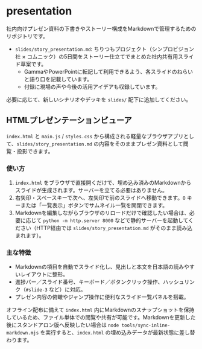 # presentation

社内向けプレゼン資料の下書きやストーリー構成をMarkdownで管理するためのリポジトリです。

- `slides/story_presentation.md`: ちりつもプロジェクト（シンプロビジョン社 × コムニック）の5日間をストーリー仕立てでまとめた社内共有用スライド草案です。
  - GammaやPowerPointに転記して利用できるよう、各スライドのねらいと語り口を記載しています。
  - 付録に現場の声や今後の活用アイデアも収録しています。

必要に応じて、新しいシナリオやデッキを `slides/` 配下に追加してください。

## HTMLプレゼンテーションビューア

`index.html` と `main.js` / `styles.css` から構成される軽量なブラウザアプリとして、`slides/story_presentation.md` の内容をそのままプレゼン資料として閲覧・投影できます。

### 使い方
1. `index.html` をブラウザで直接開くだけで、埋め込み済みのMarkdownからスライドが生成されます。サーバーを立てる必要はありません。
2. 右矢印・スペースキーで次へ、左矢印で前のスライドへ移動できます。`O` キーまたは「一覧表示」ボタンでサムネイル一覧を開閉できます。
3. Markdownを編集しながらブラウザのリロードだけで確認したい場合は、必要に応じて `python -m http.server 8000` などで静的サーバーを起動してください（HTTP経由では `slides/story_presentation.md` がそのまま読み込まれます）。

### 主な特徴
- Markdownの項目を自動でスライド化し、見出しと本文を日本語の読みやすいレイアウトに整形。
- 進捗バー／スライド番号、キーボード／ボタンクリック操作、ハッシュリンク（`#slide-3` など）に対応。
- プレゼン内容の俯瞰やジャンプ操作に便利なスライド一覧パネルを搭載。

オフライン配布に備えて `index.html` 内にMarkdownのスナップショットを保持しているため、ファイル単体での閲覧や共有が可能です。Markdownを更新した後にスタンドアロン版へ反映したい場合は `node tools/sync-inline-markdown.mjs` を実行すると、`index.html` の埋め込みデータが最新状態に差し替わります。

